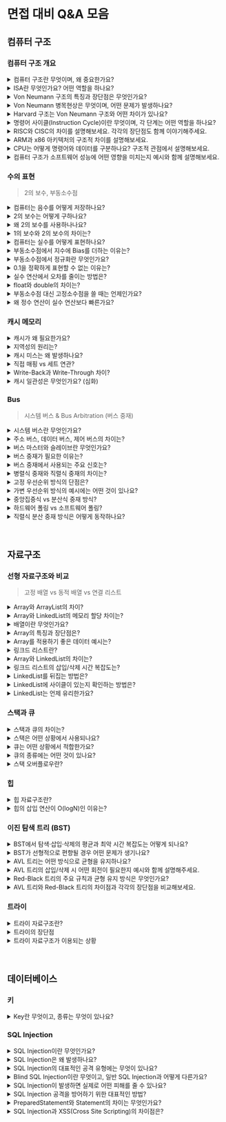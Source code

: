 # 면접 대비 Q&A 모음

## 컴퓨터 구조

### 컴퓨터 구조 개요

<details>

<summary>컴퓨터 구조란 무엇이며, 왜 중요한가요? </summary>

<div markdown=”1”>

- 컴퓨터 시스템의 동작 원리와 구성 요소 간의 관계를 정의하는 기술
  - 명령 실행, 데이터 처리 방법, SW와 HW의 소통 등을 규정
- 성능 분석, 병목 해소 등 효율적인 SW 설계가 가능

</div>

</details>

<details>

<summary>ISA란 무엇인가요? 어떤 역할을 하나요?</summary>

<div markdown=”1”>

- HW가 이해할 수 있는 명령어 집합 - 명령어의 형식, 연산 종류, 레지스터 구성, 주소 지정 방식 등
- HW와 SW의 인터페이스 역할

</div>

</details>

<details>

<summary>Von Neumann 구조의 특징과 장단점은 무엇인가요?</summary>

<div markdown=”1”>

- 명령어와 데이터를 하나의 메모리에 저장하는 구조, CPU가 순차적으로 명령어를 가져와 실행
- 장점: 구조가 단순하고 구현이 쉬움
- 단점: 병목 현상이 발생할 수 있음

</div>

</details>

<details>

<summary>Von Neumann 병목현상은 무엇이며, 어떤 문제가 발생하나요?</summary>

<div markdown=”1”>

- 폰 노이만 구조에서 발생하는 문제로, 명령어와 데이터가 하나의 메모리와 같은 버스를 공유하기 때문에, CPU가 명령을 가져오는 도중에 데이터를 접근해야 할 때 충돌이 발생하고 처리 속도가 떨어짐

</div>

</details>

<details>

<summary>Harvard 구조는 Von Neumann 구조와 어떤 차이가 있나요?</summary>

<div markdown=”1”>

- 하버드 구조는 폰 노이만 구조와 달리,
  명령어와 데이터를 분리된 메모리와 버스에 저장하는 구조
- CPU가 명령어를 가져오면서 동시에 데이터에 접근할 수 있어 처리 속도가 향상됨
- 구현은 복잡하지만, 폰 노이만 병목 문제를 줄일 수 있음

</div>

</details>

<details>

<summary>명령어 사이클(Instruction Cycle)이란 무엇이며, 각 단계는 어떤 역할을 하나요?</summary>

<div markdown=”1”>

- CPU가 하나의 명령어를 처리하는 과정
- `Fetch - Decode - Execute - Memory Access - Writeback`

</div>

</details>

<details>

<summary>RISC와 CISC의 차이를 설명해보세요. 각각의 장단점도 함께 이야기해주세요.</summary>

<div markdown=”1”>

- RISC: 명령어가 단순함
  <br>🙂 HW 처리 속도 빠름, 파이프라이닝과 병렬 처리에 유리  
  <br>😞 컴파일러 구현 어려움
- CISC: 하나의 명령어로 여러가지 수행 가능: 명령어가 복잡함
  <br>🙂 코드가 짧고 컴파일러 구현 간단  
  <br>😞 HW 처리 속도 느림

</div>

</details>

<details>

<summary>ARM과 x86 아키텍처의 구조적 차이를 설명해보세요.</summary>

<div markdown=”1”>

- ARM: RISC 기반 - 명령어 간단, 전력 소모 적음 → 임베디드나 모바일에 적합 (효율성이 강점)
- x86: CISC 기반 - 명령어 복잡하고 풍부→ 데스크탑, 서버같은 고성능 컴퓨팅 (성능과 호환성이 강점)

</div>

</details>

<details>

<summary>CPU는 어떻게 명령어와 데이터를 구분하나요? 구조적 관점에서 설명해보세요.</summary>

<div markdown=”1”>

- 폰노이만 구조에서는 PC를 통해 명령어 위치 추적, 주소 연산을 통해 데이터 구분
- 하버드 구조에서는 명령어와 데이터의 버스 구조 자체가 (물리적으로) 다름

</div>

</details>

<details>

<summary>컴퓨터 구조가 소프트웨어 성능에 어떤 영향을 미치는지 예시와 함께 설명해보세요.</summary>

<div markdown=”1”>

- 명령어 실행 속도, 병렬 처리 가능성, 메모리 접근 효율 등이 달라짐 + 캐시 구조, 브랜치 예측 등의 마이크로 아키텍처도 성능에 직접적인 영향을 줌
- 예를 들어, 파이프라이닝이 잘 설계된 CPU 구조는 동일 프로그램을 훨씬 빠르게 실행

</div>

</details>

### 수의 표현

> 2의 보수, 부동소수점

<details> <summary>컴퓨터는 음수를 어떻게 저장하나요?</summary> <div markdown="1"> - 2의 보수 방식 사용</br>- 최상위 비트를 부호 비트로 쓰고, 나머지 비트로 2의 보수 값을 저장 </div> </details> <details> <summary>2의 보수는 어떻게 구하나요?</summary> <div markdown="1"> - 1의 보수(NOT 연산)를 취한 뒤 1을 더함 </br>- 또는 `2ⁿ - x`로 계산 가능 </div> </details> <details> <summary>왜 2의 보수를 사용하나나요?</summary> <div markdown="1"> - 뺄셈을 덧셈 회로로 처리할 수 있어 하드웨어가 간단해짐 </br>- 0이 하나만 존재해 오버플로 감지도 쉬움 </div> </details> <details> <summary>1의 보수와 2의 보수의 차이는?</summary> <div markdown="1"> - 1의 보수: 모든 비트를 반전 </br>- 2의 보수: 1의 보수 + 1 </br>- 1의 보수는 +0과 -0 두 개 존재 → 비효율 </div> </details> <details> <summary>컴퓨터는 실수를 어떻게 표현하나요?</summary> <div markdown="1"> - IEEE 754 부동소수점 방식 사용 </br>- 부호(1비트) + 지수(8 or 11비트) + 가수(23 or 52비트) </div> </details> <details> <summary>부동소수점에서 지수에 Bias를 더하는 이유는?</summary> <div markdown="1"> - 지수를 항상 양수로 만들어 비트 단위 정렬/비교가 쉬워짐 </br>- 예: float는 bias 127을 더해 표현 </div> </details> <details> <summary>부동소수점에서 정규화란 무엇인가요?</summary> <div markdown="1"> - 가수를 `1.xxxx` 형태로 표현해 정밀도 확보 </br>- 첫 1은 저장하지 않고 생략함 (암시적 비트) </div> </details> <details> <summary>0.1을 정확하게 표현할 수 없는 이유는?</summary> <div markdown="1"> - 2진수로 0.1은 무한 반복 소수 </br>- 근사값으로 저장되며 오차 발생 </div> </details> <details> <summary>실수 연산에서 오차를 줄이는 방법은?</summary> <div markdown="1"> - Java: `BigDecimal` / Python: `Decimal` 사용 </br>- 또는 소수를 정수로 바꿔서 처리 </div> </details> <details> <summary>float와 double의 차이는?</summary> <div markdown="1"> - float: 32비트 (정밀도 낮음), double: 64비트 (정밀도 높음)</br> - double은 더 많은 소수점 이하 자릿수를 정확히 표현 가능 </div> </details> <details> <summary>부동소수점 대신 고정소수점을 쓸 때는 언제인가요?</summary> <div markdown="1"> - 표현 범위가 작아도 되고 정밀도 요구가 낮은 임베디드 시스템 등 </br>- 구조가 단순하고 하드웨어 구현이 쉬움 </div> </details> <details> <summary>왜 정수 연산이 실수 연산보다 빠른가요?</summary> <div markdown="1"> - 실수 연산은 가수·지수 분리, 정규화 등 복잡한 연산 포함 </br>- 하드웨어 회로도 더 복잡하고 오차 보정도 필요 </div> </details>

### 캐시 메모리

<details>
<summary>캐시가 왜 필요한가요?</summary>
<div markdown="1">
- CPU와 메모리 속도 차이를 줄여서 성능 병목을 완화함
</div>
</details>
<details>
<summary>지역성의 원리는?</summary>
<div markdown="1">
- 최근 접근한 데이터나 그 주변 데이터가 반복적으로 사용됨
</div>
</details>
<details>
<summary>캐시 미스는 왜 발생하나요?</summary>
<div markdown="1">
- 새로 요청한 데이터가 캐시에 없기 때문 </br>
1) Compulsory (Cold start) </br>
2) Conflict</br>
3) Capacity </br>
</div>
</details>
<details>
<summary>직접 매핑 vs 세트 연관?</summary>
<div markdown="1">
- 직접 매핑은 단순하지만 충돌에 약하고, 세트 연관은 유연하게 저장 가능
</div>
</details>
<details>
<summary>Write-Back과 Write-Through 차이?</summary>
<div markdown="1">
- Write-Back은 성능 좋지만 복잡, Write-Through는 간단하지만 느림
</div>
</details>
<details>
<summary>캐시 일관성은 무엇인가요? (심화)</summary>
<div markdown="1">
- 멀티코어에서 여러 캐시 간 데이터 일관성을 유지하는 메커니즘 (ex. MESI (캐시 상태 플래그))
</div>
</details>

### Bus

> 시스템 버스 & Bus Arbitration (버스 중재)

<details>
<summary>시스템 버스란 무엇인가요?</summary>
<div markdown="1"></br>
- CPU, 메모리, I/O 장치 간 데이터를 주고받기 위한 물리적 경로<br>
- Address Bus, Data Bus, Control Bus로 구성됨</br></br>
</div>
</details>

<details>
<summary>주소 버스, 데이터 버스, 제어 버스의 차이는?</summary>
<div markdown="1"></br>
- 주소 버스: 메모리 또는 장치의 주소를 지정 (단방향)<br>
- 데이터 버스: 데이터를 주고받는 통로 (양방향)<br>
- 제어 버스: 읽기/쓰기, 인터럽트 같은 제어 신호 전송 (양방향, CPU 중심)</br></br>
</div>
</details>

<details>
<summary>버스 마스터와 슬레이브란 무엇인가요?</summary>
<div markdown="1"></br>
- 마스터: 버스를 요청하고 제어권이 있는 장치 (예: CPU, DMA)<br>
- 슬레이브: 명령을 받고 응답하는 대상 (예: 메모리, I/O 디바이스)</br></br>
</div>
</details>

<details>
<summary>버스 중재가 필요한 이유는?</summary>
<div markdown="1"></br>
- 버스는 공유 자원: 여러 마스터가 동시에 버스를 사용하려고 하면 충돌이 발생함<br>
- 중재기는 이를 조정해 단 하나의 마스터만 사용 가능하도록 허용</br></br>
</div>
</details>

<details>
<summary>버스 중재에서 사용되는 주요 신호는?</summary>
<div markdown="1"></br>
- BREQ: 마스터가 버스를 요청<br>
- BGNT: 중재기가 사용 권한 부여<br>
- BBUSY: 현재 버스가 사용 중임을 알림</br></br>
</div>
</details>

<details>
<summary>병렬식 중재와 직렬식 중재의 차이는?</summary>
<div markdown="1"></br>
- 병렬식: 각 마스터가 독립된 BREQ/BGNT 선을 가짐 → 빠르나 회로 복잡<br>
- 직렬식: BGNT 신호를 Daisy Chain 방식으로 직렬 연결 → 단순하나 우선순위 고정</br></br>
</div>
</details>

<details>
<summary>고정 우선순위 방식의 단점은?</summary>
<div markdown="1"></br>
- 우선순위가 낮은 마스터는 계속 버스를 사용하지 못할 수 있음 (Starvation)</br></br>
</div>
</details>

<details>
<summary>가변 우선순위 방식의 예시에는 어떤 것이 있나요?</summary>
<div markdown="1"></br>
- Round Robin: 순서대로 돌아가며 우선순위 부여<br>
- FIFO: 먼저 요청한 마스터 우선<br>
- LRU: 오랫동안 사용하지 않은 마스터에게 우선권 부여</br></br>
</div>
</details>

<details>
<summary>중앙집중식 vs 분산식 중재 방식?</summary>
<div markdown="1"></br>
- 중앙집중식: 하나의 중재기가 전체를 제어 → 단순하지만 단일 실패점 존재<br>
- 분산식: 각 마스터가 중재기 포함 → 구조 복잡하지만 신뢰성 높음</br></br>
</div>
</details>

<details>
<summary>하드웨어 폴링 vs 소프트웨어 폴링?</summary>
<div markdown="1"></br>
- H/W 폴링: 고정된 순서로 하드웨어가 질의 → 빠름<br>
- S/W 폴링: 소프트웨어가 질의 순서를 결정 → 유연하지만 느림, CPU 부하</br></br>
</div>
</details>

<details>
<summary>직렬식 분산 중재 방식은 어떻게 동작하나요?</summary>
<div markdown="1"></br>
- 각 마스터가 자신의 Arbiter를 가지며, DBGNT 신호를 원형 구조로 전달<br>
- 요청 중인 마스터가 DBGNT를 받으면 버스를 사용, 아니면 다음에 전달</br>
</div>
</details>

</br>
</br>

## 자료구조

### 선형 자료구조와 비교

> 고정 배열 vs 동적 배열 vs 연결 리스트

<details>
<summary>Array와 ArrayList의 차이?</summary>
<div markdown="1"><br>
- Array는 고정 길이 자료구조, ArrayList는 가변 길이 자료구조<br>
- ArrayList는 내부적으로 배열로 구성되어 있으며, 용량(capacity)을 초과하면 일반적으로 배열 크기를 1.5배로 증가시키며 resizing<br><br>
</div>
</details>

<details>
<summary>Array와 LinkedList의 메모리 할당 차이는?</summary>
<div markdown="1"><br>
- Array는 정적으로 선언되며, 컴파일 시 메모리가 Stack 영역에 할당됨<br>
- ArrayList는 Stack에 객체 참조가 저장되며, 내부 배열은 Heap에 저장됨<br>
- LinkedList는 각 노드가 Heap 영역에 동적 할당되며 포인터로 연결됨<br><br>
</div>
</details>

<details>
<summary>배열이란 무엇인가요?</summary>
<div markdown="1"><br>
- 동일한 데이터 타입의 집합이며, 기본 타입과 객체 참조를 모두 저장할 수 있음<br>
- 크기가 고정되어 있고, 순차적으로 데이터가 저장됨<br><br>
</div>
</details>

<details>
<summary>Array의 특징과 장단점은?</summary>
<div markdown="1"><br>
- 순차적으로 데이터를 저장하며, index를 통한 임의 접근이 가능<br>
- 장점: `O(1)` 시간에 요소 접근 가능<br>
- 단점: 중간 삽입/삭제 시 뒤 요소들을 이동해야 하므로 `O(N)` 시간 소요<br><br>
</div>
</details>

<details>
<summary>Array를 적용하기 좋은 데이터 예시는?</summary>
<div markdown="1"><br>
- 주식 차트처럼 데이터가 시간 순으로 저장되고, 중간 삽입/삭제가 필요 없는 경우에 적합함<br><br>
</div>
</details>

<details>
<summary>링크드 리스트란?</summary>
<div markdown="1"><br>
- 각 노드가 데이터를 저장하고, 다음 노드를 가리키는 포인터를 가지는 선형 자료구조<br>
- 메모리는 연속적이지 않고, 노드는 Heap에 흩어져 저장됨<br><br>
</div>
</details>

<details>
<summary>Array와 LinkedList의 차이는?</summary>
<div markdown="1"><br>
- Array는 인덱스를 통한 임의 접근이 빠르며 연속된 메모리 사용<br>
- LinkedList는 임의 접근은 느리지만, 삽입/삭제가 빠름<br><br>
</div>
</details>

<details>
<summary>링크드 리스트의 삽입/삭제 시간 복잡도는?</summary>
<div markdown="1"><br>
- 맨 앞 삽입/삭제: `O(1)`<br>
- 중간/끝 삽입/삭제: 위치 탐색 비용 포함하여 `O(N)`<br><br>
</div>
</details>

<details>
<summary>LinkedList를 뒤집는 방법은?</summary>
<div markdown="1"><br>
- 반복문으로 각 노드의 `next` 포인터를 역방향으로 재설정<br><br>
</div>
</details>

<details>
<summary>LinkedList에 사이클이 있는지 확인하는 방법은?</summary>
<div markdown="1"><br>
- 플로이드 순환 탐지 알고리즘 사용<br>
- 두 포인터(fast, slow)를 이동시키다가 둘이 만나면 사이클 존재<br><br>
</div>
</details>

<details>
<summary>LinkedList는 언제 유리한가요?</summary>
<div markdown="1"><br>
- 삽입과 삭제가 빈번하고, 요소 수가 자주 변하는 경우<br>
- 큐, 스택, 캐시, Undo/Redo와 같은 기능 구현에 적합함<br><br>
</div>
</details>

### 스택과 큐

<details>
<summary>스택과 큐의 차이는?</summary>
<div markdown="1">

- 스택은 **LIFO** 구조로, **마지막에 들어간 요소가 먼저** 나옵니다.
- 큐는 **FIFO** 구조로, **먼저 들어간 요소가 먼저** 나옵니다.

</div>
</details>

<details>
<summary>스택은 어떤 상황에서 사용되나요?</summary>
<div markdown="1">

- 함수 콜 스택, 재귀 호출 관리, 수식 계산, 괄호 검사, 백트래킹, 깊이 우선 탐색(DFS)

</div>
</details>

<details>
<summary>큐는 어떤 상황에서 적합한가요?</summary>
<div markdown="1">

- 요청 순서대로 처리해야 할 때
  - 예: 너비 우선 탐색(BFS), 프린터 큐, 프로세스 스케줄링 등

</div>
</details>

<details>
<summary>큐의 종류에는 어떤 것이 있나요?</summary>
<div markdown="1">

- **일반 큐 (Queue)**
- **원형 큐 (Circular Queue)**
  - 일반 큐의 overflow 방지를 위해 앞과 뒤를 논리적으로 연결한 구조
- **우선순위 큐 (Priority Queue)**
  - 우선 순위가 존재하는 작업을 처리하며, 내부적으로 **힙(Heap)** 사용
- **덱 (Deque)**
  - 큐의 양쪽에서 삽입/삭제 가능 → 유연한 자료구조

</div>
</details>

<details>
<summary>스택 오버플로우란?</summary>
<div markdown="1">

- **콜스택 크기를 초과**하여 더 이상 데이터를 넣을 수 없는 상태
- 주로 **재귀 함수가 무한 호출**될 때 발생

</div>
</details>

### 힙

<details>
<summary>힙 자료구조란?</summary>
<div markdown="1"><br>
- 완전 이진 트리 기반의 반정렬 자료구조<br>
- 부모-자식 간 대소 관계 유지 (전체 정렬 X)<br>
- 삽입/삭제 O(logN)<br>
- 우선순위 큐의 구현에 활용됨<br><br>
</div>
</details>

<details>
<summary>힙의 삽입 연산이 O(logN)인 이유는?</summary>
<div markdown="1"><br>
- 힙은 이진 트리 구조 → 트리 높이가 logN<br>
- 삽입 후 최악의 경우에도 logN번 부모 노드와 비교<br><br>
</div>
</details>

### 이진 탐색 트리 (BST)

<details>
<summary>BST에서 탐색·삽입·삭제의 평균과 최악 시간 복잡도는 어떻게 되나요?</summary>
<div markdown="1">

- 평균적으로는 logN의 시간 복잡도
- 최악의 경우, 선형적으로 편향될 경우, O(N)

</div>
</details>

<details>
<summary>BST가 선형적으로 편향될 경우 어떤 문제가 생기나요?</summary>
<div markdown="1">

- LinkedList의 탐색과 같이 비효율적인 탐색을 하게 됨 (O(N))
- 즉, 이진 탐색의 장점(log 시간)이 사라짐

</div>
</details>

<details>
<summary>AVL 트리는 어떤 방식으로 균형을 유지하나요?</summary>
<div markdown="1">

- 모든 노드의 좌우 서브트리의 높이의 차이가 1보다 작거나 같도록, 삽입/삭제 시마다 회전시키며 균형을 유지함

</div>
</details>

<details>
<summary>AVL 트리의 삽입/삭제 시 어떤 회전이 필요한지 예시와 함께 설명해주세요.</summary>
<div markdown="1">

- **LL 회전**: 왼쪽 자식의 왼쪽에 삽입 → 오른쪽으로 단일 회전
- **RR 회전**: 오른쪽 자식의 오른쪽에 삽입 → 왼쪽으로 단일 회전
- **LR 회전**: 왼쪽 자식의 오른쪽에 삽입 → 왼쪽 회전 후 오른쪽 회전
- **RL 회전**: 오른쪽 자식의 왼쪽에 삽입 → 오른쪽 회전 후 왼쪽 회전

</div>
</details>

<details>
<summary>Red-Black 트리의 주요 규칙과 균형 유지 방식은 무엇인가요?</summary>
<div markdown="1">

- 모든 노드를 Red/Black 색상으로 표시함
- 루트 노드와 리프 노드는 항상 Black
- Red 노드의 자식은 항상 Black
- 어떤 노드에서 리프까지 경로의 Black 노드 수는 동일
- 등의 규칙에 따라 삽입/삭제 시 회전/색 변경을 통해 균형을 유지함

</div>
</details>

<details>
<summary>AVL 트리와 Red-Black 트리의 차이점과 각각의 장단점을 비교해보세요.</summary>
<div markdown="1">

- RBT는 색상을 저장하는 추가 비트가 필요하고 구현이 복잡하며, AVL의 탐색보다는 느림
- 그렇지만 AVL보다 더 느슨하게 균형을 유지하기 때문에 삽입/삭제 시 오버헤드가 적고 회전 횟수가 적음 → 속도(성능) 면에서 더 효율적임

</div>
</details>

### 트라이

<details>
<summary> 트라이 자료구조란? </summary>
<div markdown="1">
- 트리 자료구조 중 하나로 문자열을 저장, 탐색하는 데 유용 </br>
- 각 노드는 key-value로 구성되는 Map을 가지며, key는 알파벳, value는 그의 자식 노드다. </br></br>
</div>
</details>

<details>
<summary>트라이의 장단점 </summary>
<div markdown="1">
- 장점: 문자열 검색, 추가가 빠름 O(M). </br>
- 단점: 각 노드에서 자식들의 포인터를 갖고 있기 때문에 필요한 메모리의 크기가 큼</br></br>
</div>
</details>

<details>
<summary> 트라이 자료구조가 이용되는 상황</summary>
<div markdown="1">
- 사전 검색, 자동 완성, 압축, 인코딩 등 대량의 문자열을 다룰 때
</div>
</details>

</br>
</br>

## 데이터베이스

### 키

<details>
<summary> Key란 무엇이고, 종류는 무엇이 있나요? </summary>
<div markdown="1">

</br>

- Key = 튜플을 구분할 수 있는 기준이 되는 속성

1. 후보키
2. 기본키
3. 대체키
4. 슈퍼키
5. 외래키

</div>
</details>

### SQL Injection

<details>
<summary> SQL Injection이란 무엇인가요? </summary>
<div markdown="1">
웹 애플리케이션에서 입력값 검증이 제대로 이뤄지지 않을 때, 공격자가 악의적으로 조작한 SQL 쿼리를 실행시켜 데이터베이스의 정보 탈취·변조·삭제를 유도하는 대표적인 보안 취약점이다.</br></br>
</div>
</details>

<details>
<summary> SQL Injection은 왜 발생하나요? </summary>
<div markdown="1">
SQL 쿼리문에 **사용자 입력값이 직접 삽입**되고, 입력값에 대한 검증 또는 필터링이 부족해 발생한다.
     다시 말해
     신뢰할 수 없는 입력이 SQL문에 포함될 때 쿼리 구조가 변경되어 의도치 않은 명령이 실행된다.</br></br>
</div>
</details>

<details>
<summary> SQL Injection의 대표적인 공격 유형에는 무엇이 있나요? </summary>
<div markdown="1">
  - **인증 우회/논리 훼손**: 로그인 등에 사용되는 쿼리를 변형해 인증을 우회하거나 시스템 논리를 깨뜨림
  - **데이터 노출**: 쿼리 변조, 에러 기반, UNION 쿼리 등을 사용해 숨겨진 데이터(아이디, 패스워드 등)를 빼냄
  - **Blind SQL Injection**: 에러 메시지가 없어도 응답 동작(시간, 참/거짓 등)을 통해 데이터 구조와 내용을 유추. </br></br>
</div>
</details>

<details>
<summary> Blind SQL Injection이란 무엇이고, 일반 SQL Injection과 어떻게 다른가요? </summary>
<div markdown="1">
에러 메시지나 결과 값 없이도 참/거짓 판단, 타임딜레이, 외부 요청(OAST 등)으로 데이터베이스 정보를 하나씩 추출하는 공격이다.
     (일반 SQL Injection은 쿼리 실행 결과나 에러 메시지를 즉시 통해 정보를 획득할 수 있다.)</br></br>
</div>
</details>

<details>
<summary> SQL Injection이 발생하면 실제로 어떤 피해를 줄 수 있나요? </summary>
<div markdown="1">
  - **개인정보·계정정보 등 주요 데이터 탈취**
  - **관리자 권한 탈취(권한 상승)**
  - **원본 데이터 변조/삭제**
  - **서비스 중단, 내부망 추가 침투(2차 공격)** 등</br></br>
</div>
</details>

<details>
<summary> SQL Injection 공격을 방어하기 위한 대표적인 방법? </summary>
<div markdown="1">
  - **파라미터 바인딩(PreparedStatement) + 사용자 입력값 필터링/검증**
  - **DB 계정 권한 최소화 및 분리**</br></br>
</div>
</details>

<details>
<summary> PreparedStatement와 Statement의 차이는 무엇인가요? </summary>
<div markdown="1">

     **Statement**는 사용자가 입력한 값까지 포함된 SQL 전체를 문자열로 만들어 실행 (SQL Injection에 취약)

     **PreparedStatement**는 쿼리 구조와 입력값(파라미터)이 분리되어 미리 컴파일된 쿼리문에 값만 전달하기 때문에 SQL Injection 공격 방어가 가능</br></br>

</div>
</details>

<details>
<summary> SQL Injection과 XSS(Cross Site Scripting)의 차이점은? </summary>
<div markdown="1">
  - SQL Injection은 데이터베이스 서버를 주요 공격 대상으로 함
    - 공격자가 웹 애플리케이션의 입력값 검증이 미흡한 점을 노려 악의적인 SQL 쿼리를 주입해 데이터베이스 내의 정보를 탈취하거나 조작함.
    - 주로 데이터의 변조, 삭제, 시스템 권한 탈취 등 데이터베이스와 관련된 피해가 발생함.
    - 입력값이 SQL 쿼리에 직접 삽입될 때 발생.
  - XSS는 주로 사용자의 웹 브라우저 환경을 노려, 악성 스크립트를 주입해 실행시키는 공격
    - 사용자의 세션 정보나 쿠키를 탈취하거나, 악성 코드를 전달하거나, 웹페이지 내용을 변조함.
    - 피해는 DB가 아니라 최종 사용자의 브라우저와 그 세션에 미침.
    - 입력값이 HTML이나 자바스크립트 등의 클라이언트 쪽 코드에 직접 삽입될 때 발생.
      → SQL Injection은 서버의 DB를 노리고, XSS는 사용자의 브라우저에서 악의적 스크립트가 실행되어 사용자에게 직접적인 위험을 가하는 점에서 각각 공격방식과 영향 대상이 다르다.
</br></br>
</div>
</details>
